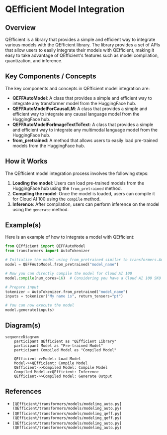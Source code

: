 # QEfficient Model Integration
## Overview
QEfficient is a library that provides a simple and efficient way to integrate various models with the QEfficient library. The library provides a set of APIs that allow users to easily integrate their models with QEfficient, making it easy to take advantage of QEfficient's features such as model compilation, quantization, and inference.

## Key Components / Concepts
The key components and concepts in QEfficient model integration are:

*   **QEFFAutoModel**: A class that provides a simple and efficient way to integrate any transformer model from the HuggingFace hub.
*   **QEFFAutoModelForCausalLM**: A class that provides a simple and efficient way to integrate any causal language model from the HuggingFace hub.
*   **QEFFAutoModelForImageTextToText**: A class that provides a simple and efficient way to integrate any multimodal language model from the HuggingFace hub.
*   **from_pretrained**: A method that allows users to easily load pre-trained models from the HuggingFace hub.

## How it Works
The QEfficient model integration process involves the following steps:

1.  **Loading the model**: Users can load pre-trained models from the HuggingFace hub using the `from_pretrained` method.
2.  **Compiling the model**: Once the model is loaded, users can compile it for Cloud AI 100 using the `compile` method.
3.  **Inference**: After compilation, users can perform inference on the model using the `generate` method.

## Example(s)
Here is an example of how to integrate a model with QEfficient:

```python
from QEfficient import QEFFAutoModel
from transformers import AutoTokenizer

# Initialize the model using from_pretrained similar to transformers.AutoModel.
model = QEFFAutoModel.from_pretrained("model_name")

# Now you can directly compile the model for Cloud AI 100
model.compile(num_cores=16)  # Considering you have a Cloud AI 100 SKU

# Prepare input
tokenizer = AutoTokenizer.from_pretrained("model_name")
inputs = tokenizer("My name is", return_tensors="pt")

# You can now execute the model
model.generate(inputs)
```

## Diagram(s)
```mermaid
sequenceDiagram
    participant QEfficient as "QEfficient Library"
    participant Model as "Pre-trained Model"
    participant Compiled Model as "Compiled Model"

    QEfficient->>Model: Load Model
    Model->>QEfficient: Compile Model
    QEfficient->>Compiled Model: Compile Model
    Compiled Model->>QEfficient: Inference
    QEfficient->>Compiled Model: Generate Output
```

## References
*   `[QEfficient/transformers/models/modeling_auto.py](QEfficient/transformers/models/modeling_auto.py)`
*   `[QEfficient/transformers/models/modeling_qeff.py](QEfficient/transformers/models/modeling_qeff.py)`
*   `[QEfficient/transformers/models/modeling_auto.py](QEfficient/transformers/models/modeling_auto.py)`